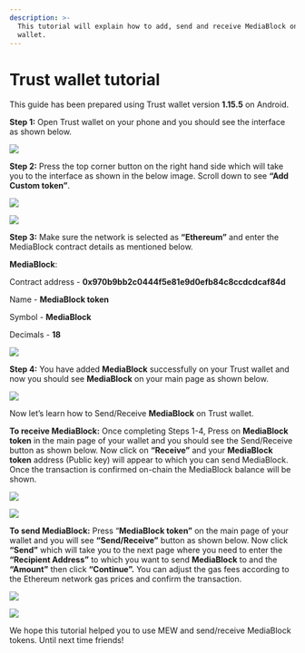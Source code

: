 ```yaml
---
description: >-
  This tutorial will explain how to add, send and receive MediaBlock on your Trust
  wallet.
---
```


# Trust wallet tutorial

This guide has been prepared using Trust wallet version **1.15.5** on Android. 

**Step 1:** Open Trust wallet on your phone and you should see the interface as shown below. 

![](../.gitbook/assets/0.jpeg)

**Step 2:** Press the top corner button on the right hand side which will take you to the interface as shown in the below image. Scroll down to see **“Add Custom token”**.

![](../.gitbook/assets/2-1.jpg)

![](../.gitbook/assets/2-2.jpg)

**Step 3:** Make sure the network is selected as **“Ethereum”** and enter the MediaBlock contract details as mentioned below.

**MediaBlock**:

Contract address - **0x970b9bb2c0444f5e81e9d0efb84c8ccdcdcaf84d**

Name - **MediaBlock token**

Symbol - **MediaBlock**

Decimals - **18**

![](../.gitbook/assets/3%20%281%29.jpeg)

**Step 4:** You have added **MediaBlock** successfully on your Trust wallet and now you should see **MediaBlock** on your main page as shown below.

![](../.gitbook/assets/4-1.jpg)

Now let’s learn how to Send/Receive **MediaBlock** on Trust wallet.

**To receive MediaBlock:** Once completing Steps 1-4, Press on **MediaBlock token** in the main page of your wallet and you should see the Send/Receive button as shown below. Now click on **“Receive”** and your **MediaBlock token** address \(Public key\) will appear to which you can send MediaBlock. Once the transaction is confirmed on-chain the MediaBlock balance will be shown.

![](../.gitbook/assets/5-1.jpg)

![](../.gitbook/assets/5-2.jpg)

**To send MediaBlock:** Press “**MediaBlock token”** on the main page of your wallet and you will see **“Send/Receive”** button as shown below. Now click **“Send”** which will take you to the next page where you need to enter the **“Recipient Address”** to which you want to send **MediaBlock** to and the **“Amount”** then click **“Continue”.** You can adjust the gas fees according to the Ethereum network gas prices and confirm the transaction.

![](../.gitbook/assets/6-1.jpg)

![](../.gitbook/assets/6-2.jpg)

We hope this tutorial helped you to use MEW and send/receive MediaBlock tokens. Until next time friends!

